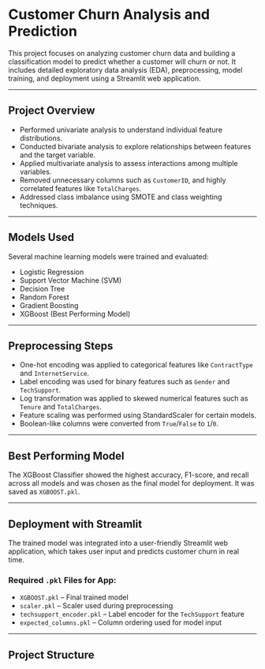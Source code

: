 # Customer Churn Analysis and Prediction

This project focuses on analyzing customer churn data and building a classification model to predict whether a customer will churn or not. It includes detailed exploratory data analysis (EDA), preprocessing, model training, and deployment using a Streamlit web application.

---

## Project Overview

- Performed univariate analysis to understand individual feature distributions.
- Conducted bivariate analysis to explore relationships between features and the target variable.
- Applied multivariate analysis to assess interactions among multiple variables.
- Removed unnecessary columns such as `CustomerID`, and highly correlated features like `TotalCharges`.
- Addressed class imbalance using SMOTE and class weighting techniques.

---

## Models Used

Several machine learning models were trained and evaluated:

- Logistic Regression
- Support Vector Machine (SVM)
- Decision Tree
- Random Forest
- Gradient Boosting
- XGBoost (Best Performing Model)

---

## Preprocessing Steps

- One-hot encoding was applied to categorical features like `ContractType` and `InternetService`.
- Label encoding was used for binary features such as `Gender` and `TechSupport`.
- Log transformation was applied to skewed numerical features such as `Tenure` and `TotalCharges`.
- Feature scaling was performed using StandardScaler for certain models.
- Boolean-like columns were converted from `True`/`False` to `1`/`0`.

---

## Best Performing Model

The XGBoost Classifier showed the highest accuracy, F1-score, and recall across all models and was chosen as the final model for deployment. It was saved as `XGBOOST.pkl`.

---

## Deployment with Streamlit

The trained model was integrated into a user-friendly Streamlit web application, which takes user input and predicts customer churn in real time.

### Required `.pkl` Files for App:

- `XGBOOST.pkl` – Final trained model
- `scaler.pkl` – Scaler used during preprocessing
- `techsupport_encoder.pkl` – Label encoder for the `TechSupport` feature
- `expected_columns.pkl` – Column ordering used for model input

---

## Project Structure

